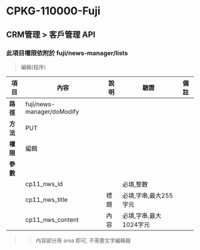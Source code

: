 # CPKG-110000-Fuji

## CRM管理 > 客戶管理 API

### 此項目權限依附於 fuji/news-manager/lists

> 編輯(程序)

| 項目                      | 內容                       | 說明                |驗證                      |   備註         |
|---------------------------|----------------------------|----------------------|-----------------|----------------|
| <b>路徑</b>               | fuji/news-manager/doModify    |                        |                |                  |
| <b>方法</b>               | PUT                        |                    |                    |                 |
| <b>權限</b>               | 編輯                       |                     |                   |                 |
| <b>參數</b>               |                            |                       |                 |                 |
|                           | cp11_nws_id               |             | 必填,整數          |                 |
|                           | cp11_nws_title            | 標題            | 必填,字串,最大255字元          |                 |
|                           | cp11_nws_content      | 內容            | 必填,字串,最大1024字元          |                 |

>> 內容部分用 area 即可, 不需要文字編輯器
